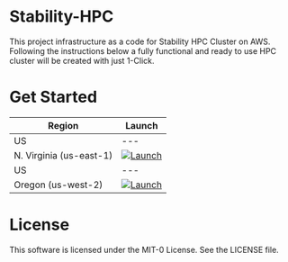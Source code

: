 # Stability-HPC
This project infrastructure as a code for Stability HPC Cluster on AWS.
Following the instructions below a fully functional and ready to use HPC cluster will be created with just 1-Click.

# Get Started

| Region       | Launch                                                                                                                                                                                                                                                                                                             | 
|--------------|--------------------------------------------------------------------------------------------------------------------------------------------------------------------------------------------------------------------------------------------------------------------------------------------------------------------|
| US  | --- |
| N. Virginia (us-east-1)   | [![Launch](https://samdengler.github.io/cloudformation-launch-stack-button-svg/images/us-east-1.svg)](https://console.aws.amazon.com/cloudformation/home?region=us-east-1#/stacks/quickcreate?templateUrl=https%3A%2F%2Fpcluster-testing.s3.amazonaws.com%2F1click%2FAWS-HPC-Cluster.yaml&stackName=hpc-cluster&DisableRollback=true) |
| US  | --- |
| Oregon (us-west-2)   | [![Launch](https://samdengler.github.io/cloudformation-launch-stack-button-svg/images/us-west-2.svg)](https://console.aws.amazon.com/cloudformation/home?region=us-west-2#/stacks/quickcreate?templateUrl=https%3A%2F%2Fpcluster-testing.s3.amazonaws.com%2F1click%2FAWS-HPC-Cluster.yaml&stackName=trainium&DisableRollback=true) |


# License

This software is licensed under the MIT-0 License. See the LICENSE file.
